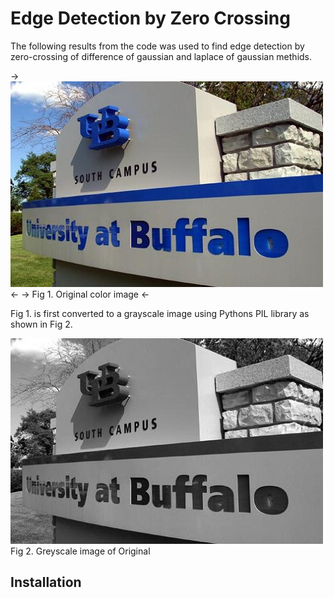 # Edge Detection by Zero Crossing

The following results from the code was used to find edge detection by zero-crossing of difference of gaussian and laplace of gaussian methids.

-> ![alt text](UBCampus.jpg) <-
-> Fig 1. Original color image <-

Fig 1. is first converted to a grayscale image using Pythons PIL library as shown in Fig 2.

![alt text](UBCampus_grey.jpg)
Fig 2. Greyscale image of Original

## Installation
